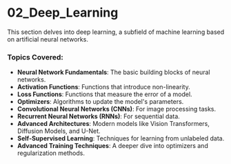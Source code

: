 # 02_Deep_Learning

This section delves into deep learning, a subfield of machine learning based on artificial neural networks.

### Topics Covered:

-   **Neural Network Fundamentals**: The basic building blocks of neural networks.
-   **Activation Functions**: Functions that introduce non-linearity.
-   **Loss Functions**: Functions that measure the error of a model.
-   **Optimizers**: Algorithms to update the model's parameters.
-   **Convolutional Neural Networks (CNNs)**: For image processing tasks.
-   **Recurrent Neural Networks (RNNs)**: For sequential data.
-   **Advanced Architectures**: Modern models like Vision Transformers, Diffusion Models, and U-Net.
-   **Self-Supervised Learning**: Techniques for learning from unlabeled data.
-   **Advanced Training Techniques**: A deeper dive into optimizers and regularization methods. 